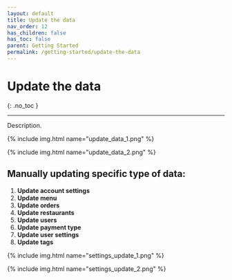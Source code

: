 ```yaml
---
layout: default
title: Update the data
nav_order: 12
has_children: false
has_toc: false
parent: Getting Started
permalink: /getting-started/update-the-data
---
```


# Update the data
{: .no_toc }

---

Description.

{% include img.html name="update_data_1.png" %}

{% include img.html name="update_data_2.png" %}

## Manually updating specific type of data:

1. **Update account settings**
1. **Update menu**
1. **Update orders**
1. **Update restaurants**
1. **Update users**
1. **Update payment type**
1. **Update user settings**
1. **Update tags**

{% include img.html name="settings_update_1.png" %}

{% include img.html name="settings_update_2.png" %}